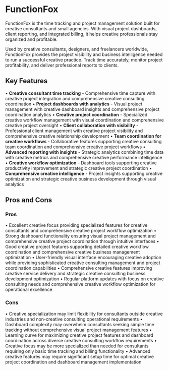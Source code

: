 # FunctionFox

FunctionFox is the time tracking and project management solution built for creative consultants and small agencies. With visual project dashboards, client reporting, and integrated billing, it helps creative professionals stay organized and profitable.

Used by creative consultants, designers, and freelancers worldwide, FunctionFox provides the project visibility and business intelligence needed to run a successful creative practice. Track time accurately, monitor project profitability, and deliver professional reports to clients.

## Key Features

• **Creative consultant time tracking** - Comprehensive time capture with creative project integration and comprehensive creative consulting coordination
• **Project dashboards with analytics** - Visual project management with creative dashboard insights and comprehensive project coordination analytics
• **Creative project coordination** - Specialized creative workflow management with visual coordination and comprehensive creative project oversight
• **Client collaboration with visibility** - Professional client management with creative project visibility and comprehensive creative relationship development
• **Team coordination for creative workflows** - Collaborative features supporting creative consulting team coordination and comprehensive creative project workflows
• **Advanced reporting with insights** - Strategic analytics combining time data with creative metrics and comprehensive creative performance intelligence
• **Creative workflow optimization** - Dashboard tools supporting creative productivity improvement and strategic creative project coordination
• **Comprehensive creative intelligence** - Project insights supporting creative optimization and strategic creative business development through visual analytics

## Pros and Cons

### Pros
• Excellent creative focus providing specialized features for creative consultants and comprehensive creative project workflow optimization
• Strong dashboard functionality ensuring visual project management and comprehensive creative project coordination through intuitive interfaces
• Good creative project features supporting detailed creative workflow coordination and comprehensive creative business management optimization
• User-friendly visual interface encouraging creative adoption while providing sophisticated creative consulting management and project coordination capabilities
• Comprehensive creative features improving creative service delivery and strategic creative consulting business development optimization
• Regular platform updates with focus on creative consulting needs and comprehensive creative workflow optimization for operational excellence

### Cons
• Creative specialization may limit flexibility for consultants outside creative industries and non-creative consulting operational requirements
• Dashboard complexity may overwhelm consultants seeking simple time tracking without comprehensive visual project management features
• Learning curve for maximizing creative project features and dashboard coordination across diverse creative consulting workflow requirements
• Creative focus may be more specialized than needed for consultants requiring only basic time tracking and billing functionality
• Advanced creative features may require significant setup time for optimal creative project coordination and dashboard management implementation